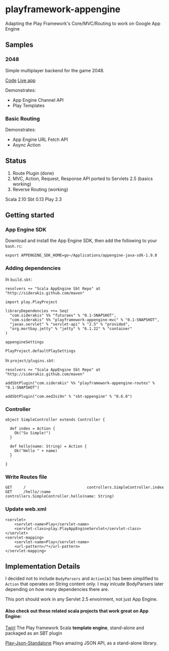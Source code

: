playframework-appengine
=======================

Adapting the Play Framework's Core/MVC/Routing to work on Google App Engine

## Samples

### 2048
Simple multiplayer backend for the game 2048.

[Code](https://github.com/siderakis/playframework-appengine/tree/master/samples/2048) [Live app](http://playframework-appengine-2048.ns-labs.appspot.com)

Demonstrates:

 - App Engine Channel API
 - Play Templates
 
### Basic Routing

Demonstrates:

 - App Engine URL Fetch API
 - Async Action



## Status

1. Route Plugin (done)
2. MVC, Action, Request, Response API ported to Servlets 2.5 (basics working)
3. Reverse Routing (working)

Scala 2.10
Sbt 0.13
Play 2.3

## Getting started 

### App Engine SDK

Download and install the App Engine SDK, then add the following to your `bash.rc`:

    export APPENGINE_SDK_HOME=go~/Applications/appengine-java-sdk-1.9.0


### Adding dependencies

In `build.sbt`:

	resolvers += "Scala AppEngine Sbt Repo" at "http://siderakis.github.com/maven"

	import play.PlayProject

	libraryDependencies ++= Seq(
	  "com.siderakis" %% "futuraes" % "0.1-SNAPSHOT",
	  "com.siderakis" %% "playframework-appengine-mvc" % "0.1-SNAPSHOT",
	  "javax.servlet" % "servlet-api" % "2.5" % "provided",
	  "org.mortbay.jetty" % "jetty" % "6.1.22" % "container"
	)

	appengineSettings

	PlayProject.defaultPlaySettings


In `project/plugins.sbt`:
	
	resolvers += "Scala AppEngine Sbt Repo" at "http://siderakis.github.com/maven"
	
	addSbtPlugin("com.siderakis" %% "playframework-appengine-routes" % "0.1-SNAPSHOT")
	
	addSbtPlugin("com.eed3si9n" % "sbt-appengine" % "0.6.0")


### Controller


	object SimpleController extends Controller {
	
	  def index = Action {
	    Ok("So Simple!")
	  }
	
	  def hello(name: String) = Action {
	    Ok("Hello " + name)
	  }
	  
	}


### Write Routes file

	GET 	/		   					controllers.SimpleController.index
	GET 	/hello/:name				controllers.SimpleController.hello(name: String)
	
	
### Update web.xml

	<servlet>
		<servlet-name>Play</servlet-name>
		<servlet-class>play.PlayAppEngineServlet</servlet-class>
	</servlet>
	<servlet-mapping>
		<servlet-name>Play</servlet-name>
		<url-pattern>/*</url-pattern>
	</servlet-mapping>


## Implementation Details

I decided not to include `BodyParsers` and `Action[A]` has been simplified to `Action` that operates on String content only.  I may inlcude BodyParsers later depending on how many dependencies there are.

This port should work in any Servlet 2.5 envoirment, not just App Engine.

#### Also check out these related scala projects that work great on App Engine:  

[Twirl](https://github.com/spray/twirl) The Play framework Scala **template engine**, stand-alone and packaged as an SBT plugin

[Play-Json-Standalone](https://github.com/mandubian/play-json-alone) Plays amazing JSON API, as a stand-alone library.
 
	
